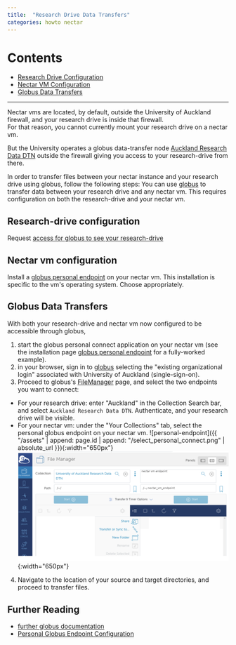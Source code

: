 ```yaml
---
title:  "Research Drive Data Transfers"
categories: howto nectar
---
```


# Contents
  - [Research Drive Configuration](#research-drive-configuration)
  - [Nectar VM Configuration](#nectar-vm-configuration)
  - [Globus Data Transfers](#globus-data-transfers)

---

Nectar vms are located, by default, outside the University of Auckland firewall, 
and your research drive is inside that firewall. <br/>
For that reason, you cannot currently mount your research drive on a nectar vm.

But the University operates a globus data-transfer node [Auckland Research Data DTN](https://support.nesi.org.nz/hc/en-gb/articles/360000931775)
outside the firewall giving you access to your research-drive from there.

In order to transfer files between your nectar instance and your research drive using globus, follow the following steps:
You can use [globus](globus.org) to transfer data between your research drive and any nectar vm.
This requires configuration on both the research-drive and your nectar vm.

## Research-drive configuration

Request [access for globus to see your research-drive](./drive-globus.html#research-drive-access)

## Nectar vm configuration

Install a [globus personal endpoint](https://docs.globus.org/how-to/) on your nectar vm.
This installation is specific to the vm's operating system.  Choose appropriately.


   
## Globus Data Transfers

With both your research-drive and nectar vm now configured to be accessible through globus,

1. start the globus personal connect application on your nectar vm (see the installation page 
[globus personal endpoint](https://docs.globus.org/how-to/) for a fully-worked example).
2. in your browser, sign in to [globus](globus.org) selecting the "existing organizational login" associated with University of Auckland (single-sign-on).
3. Proceed to globus's [FileManager](https://app.globus.org/file-manager) page, and select
the two endpoints you want to connect:
* For your research drive:  enter "Auckland" in the Collection Search bar, and select `Auckland Research Data DTN`.
Authenticate, and your research drive will be visible.
* For your nectar vm: under the "Your Collections" tab, select the personal globus endpoint on your nectar vm.
 ![personal-endpoint]({{ "/assets" | append: page.id | append: "/select_personal_connect.png" | absolute_url }}){:width="650px"}
 ![](../assets/doc/ntr-drive/drive_nectar.png){:width="650px"}
4. Navigate to the location of your source and target directories, and proceed to transfer files.

## Further Reading

* [further globus documentation](https://uoa-eresearch.github.io/vmhandbook/doc/drive-globus.html)
* [Personal Globus Endpoint Configuration](https://support.nesi.org.nz/hc/en-gb/articles/360000217915)



